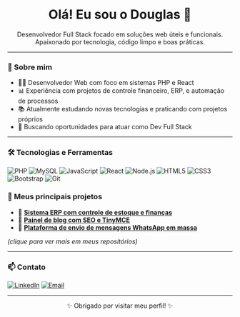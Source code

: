 <h1 align="center">Olá! Eu sou o Douglas 👋</h1>

<p align="center">
  Desenvolvedor Full Stack focado em soluções web úteis e funcionais.
  <br>
  Apaixonado por tecnologia, código limpo e boas práticas.
</p>

---

### 🚀 Sobre mim

- 👨‍💻 Desenvolvedor Web com foco em sistemas PHP e React
- 📊 Experiência com projetos de controle financeiro, ERP, e automação de processos
- 📚 Atualmente estudando novas tecnologias e praticando com projetos próprios
- 💼 Buscando oportunidades para atuar como Dev Full Stack

---

### 🛠️ Tecnologias e Ferramentas

![PHP](https://img.shields.io/badge/-PHP-777BB4?style=flat&logo=php&logoColor=white)
![MySQL](https://img.shields.io/badge/-MySQL-4479A1?style=flat&logo=mysql&logoColor=white)
![JavaScript](https://img.shields.io/badge/-JavaScript-F7DF1E?style=flat&logo=javascript&logoColor=black)
![React](https://img.shields.io/badge/-React-61DAFB?style=flat&logo=react&logoColor=black)
![Node.js](https://img.shields.io/badge/-Node.js-339933?style=flat&logo=nodedotjs&logoColor=white)
![HTML5](https://img.shields.io/badge/-HTML5-E34F26?style=flat&logo=html5&logoColor=white)
![CSS3](https://img.shields.io/badge/-CSS3-1572B6?style=flat&logo=css3&logoColor=white)
![Bootstrap](https://img.shields.io/badge/-Bootstrap-7952B3?style=flat&logo=bootstrap&logoColor=white)
![Git](https://img.shields.io/badge/-Git-F05032?style=flat&logo=git&logoColor=white)

### 📂 Meus principais projetos

- 🔗 [**Sistema ERP com controle de estoque e finanças**](https://github.com/seuusuario/erp-controle)
- 🔗 [**Painel de blog com SEO e TinyMCE**](https://github.com/seuusuario/blog-admin)
- 🔗 [**Plataforma de envio de mensagens WhatsApp em massa**](https://github.com/seuusuario/whatsapp-broadcast)

*(clique para ver mais em meus repositórios)*

---

### 📫 Contato

[![LinkedIn](https://img.shields.io/badge/-LinkedIn-0A66C2?style=flat&logo=linkedin&logoColor=white)](https://linkedin.com/in/seu-usuario)
[![Email](https://img.shields.io/badge/-Email-EA4335?style=flat&logo=gmail&logoColor=white)](mailto:seuemail@gmail.com)

---

<p align="center">✨ Obrigado por visitar meu perfil! ✨</p>

